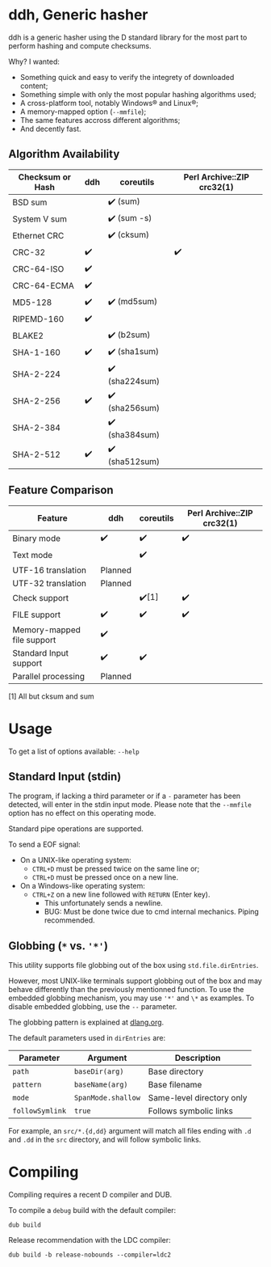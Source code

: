 # ddh, Generic hasher

ddh is a generic hasher using the D standard library for the most part to
perform hashing and compute checksums.

Why? I wanted:
- Something quick and easy to verify the integrety of downloaded content;
- Something simple with only the most popular hashing algorithms used;
- A cross-platform tool, notably Windows®️ and Linux®️;
- A memory-mapped option (`--mmfile`);
- The same features accross different algorithms;
- And decently fast.

## Algorithm Availability

| Checksum or Hash | ddh | coreutils | Perl Archive::ZIP crc32(1) |
|---|---|---|---|
| BSD sum | | ✔️ (sum) | |
| System V sum | | ✔️ (sum -s) | |
| Ethernet CRC | | ✔️ (cksum) | |
| CRC-32 | ✔️ | | ✔️ |
| CRC-64-ISO | ✔️ | | |
| CRC-64-ECMA | ✔️ | | |
| MD5-128 | ✔️ | ✔️ (md5sum) | |
| RIPEMD-160 | ✔️ | | |
| BLAKE2 | | ✔️ (b2sum) | |
| SHA-1-160 | ✔️ | ✔️ (sha1sum) | |
| SHA-2-224 | | ✔️ (sha224sum) | |
| SHA-2-256 | ✔️ | ✔️ (sha256sum) | |
| SHA-2-384 | | ✔️ (sha384sum) | |
| SHA-2-512 | ✔️ | ✔️ (sha512sum) | |

## Feature Comparison

| Feature | ddh | coreutils | Perl Archive::ZIP crc32(1) |
|---|---|---|---|
| Binary mode | ✔️ | ✔️ | ✔️ |
| Text mode | | ✔️ | |
| UTF-16 translation | Planned | | |
| UTF-32 translation | Planned | | |
| Check support | | ✔️[1] | ✔️ |
| FILE support | ✔️ | ✔️ | ✔️ |
| Memory-mapped file support | ✔️ | | |
| Standard Input support | ✔️ | ✔️ | |
| Parallel processing | Planned | | |

[1] All but cksum and sum

# Usage

To get a list of options available: `--help`

## Standard Input (stdin)

The program, if lacking a third parameter or if a `-` parameter has been
detected, will enter in the stdin input mode. Please note that the `--mmfile`
option has no effect on this operating mode.

Standard pipe operations are supported.

To send a EOF signal:
- On a UNIX-like operating system:
  - `CTRL+D` must be pressed twice on the same line or;
  - `CTRL+D` must be pressed once on a new line.
- On a Windows-like operating system:
  - `CTRL+Z` on a new line followed with `RETURN` (Enter key).
    - This unfortunately sends a newline.
    - BUG: Must be done twice due to cmd internal mechanics. Piping recommended.

## Globbing (`*` vs. `'*'`)

This utility supports file globbing out of the box using `std.file.dirEntries`.

However, most UNIX-like terminals support globbing out of the box and may
behave differently than the previously mentionned function. To use the embedded
globbing mechanism, you may use `'*'` and `\*` as examples. To disable embedded
globbing, use the `--` parameter.

The globbing pattern is explained at
[dlang.org](https://dlang.org/phobos/std_path.html#.globMatch).

The default parameters used in `dirEntries` are:

| Parameter | Argument | Description |
|---|---|---|
| `path` | `baseDir(arg)` | Base directory
| `pattern` | `baseName(arg)` | Base filename |
| `mode` | `SpanMode.shallow` | Same-level directory only |
| `followSymlink` | `true` | Follows symbolic links |

For example, an `src/*.{d,dd}` argument will match all files ending with `.d`
and `.dd` in the `src` directory, and will follow symbolic links.

# Compiling

Compiling requires a recent D compiler and DUB.

To compile a `debug` build with the default compiler:
```
dub build
```

Release recommendation with the LDC compiler:
```
dub build -b release-nobounds --compiler=ldc2
```